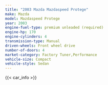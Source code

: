 ```yaml
---
title: "2003 Mazda Mazdaspeed Protege"
make: Mazda
model: Mazdaspeed Protege
year: 2003
engine-fuel-type: premium unleaded (required)
engine-hp: 170
engine-cylinders: 4
transmission-type: Manual
driven-wheels: Front wheel drive
number-of-doors: 4
market-category: Factory Tuner,Performance
vehicle-size: Compact
vehicle-style: Sedan
---
```


{{< car_info >}}
